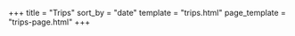 
+++
title = "Trips"
sort_by = "date"
template = "trips.html"
page_template = "trips-page.html"
+++

